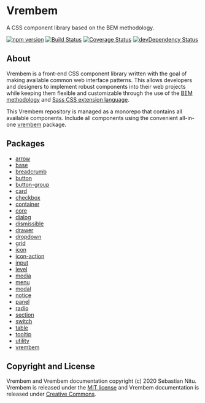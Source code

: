 # Vrembem

A CSS component library based on the BEM methodology.

[![npm version](https://img.shields.io/npm/v/vrembem.svg)](https://www.npmjs.com/package/vrembem)
[![Build Status](https://travis-ci.org/sebnitu/vrembem.svg?branch=master)](https://travis-ci.org/sebnitu/vrembem)
[![Coverage Status](https://coveralls.io/repos/github/sebnitu/vrembem/badge.svg?branch=master)](https://coveralls.io/github/sebnitu/vrembem?branch=master)
[![devDependency Status](https://img.shields.io/david/dev/sebnitu/vrembem.svg)](https://david-dm.org/sebnitu/vrembem?type=dev)

## About

Vrembem is a front-end CSS component library written with the goal of making available common web interface patterns. This allows developers and designers to implement robust components into their web projects while keeping them flexible and customizable through the use of the [BEM methodology](https://en.bem.info/methodology/) and [Sass CSS extension language](https://sass-lang.com/).

This Vrembem repository is managed as a monorepo that contains all available components. Include all components using the convenient all-in-one [vrembem](./packages/vrembem#readme) package.

## Packages

- [arrow](./packages/arrow#readme)
- [base](./packages/base#readme)
- [breadcrumb](./packages/breadcrumb#readme)
- [button](./packages/button#readme)
- [button-group](./packages/button-group#readme)
- [card](./packages/card#readme)
- [checkbox](./packages/checkbox#readme)
- [container](./packages/container#readme)
- [core](./packages/core#readme)
- [dialog](./packages/dialog#readme)
- [dismissible](./packages/dismissible#readme)
- [drawer](./packages/drawer#readme)
- [dropdown](./packages/dropdown#readme)
- [grid](./packages/grid#readme)
- [icon](./packages/icon#readme)
- [icon-action](./packages/icon-action#readme)
- [input](./packages/input#readme)
- [level](./packages/level#readme)
- [media](./packages/media#readme)
- [menu](./packages/menu#readme)
- [modal](./packages/modal#readme)
- [notice](./packages/notice#readme)
- [panel](./packages/panel#readme)
- [radio](./packages/radio#readme)
- [section](./packages/section#readme)
- [switch](./packages/switch#readme)
- [table](./packages/table#readme)
- [tooltip](./packages/tooltip#readme)
- [utility](./packages/utility#readme)
- [vrembem](./packages/vrembem#readme)

## Copyright and License

Vrembem and Vrembem documentation copyright (c) 2020 Sebastian Nitu. Vrembem is released under the [MIT license](https://github.com/sebnitu/vrembem/blob/master/LICENSE) and Vrembem documentation is released under [Creative Commons](https://github.com/sebnitu/vrembem/blob/master/docs/LICENSE).

